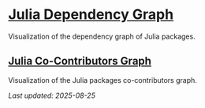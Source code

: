 
# [Julia Dependency Graph](https://nicolasloizeau.github.io/JuliaDependencyGraph/)
Visualization of the dependency graph of Julia packages.


## [Julia Co-Contributors Graph](https://nicolasloizeau.github.io/JuliaContributorsGraph/)
Visualization of the Julia packages co-contributors graph.

_Last updated: 2025-08-25_
